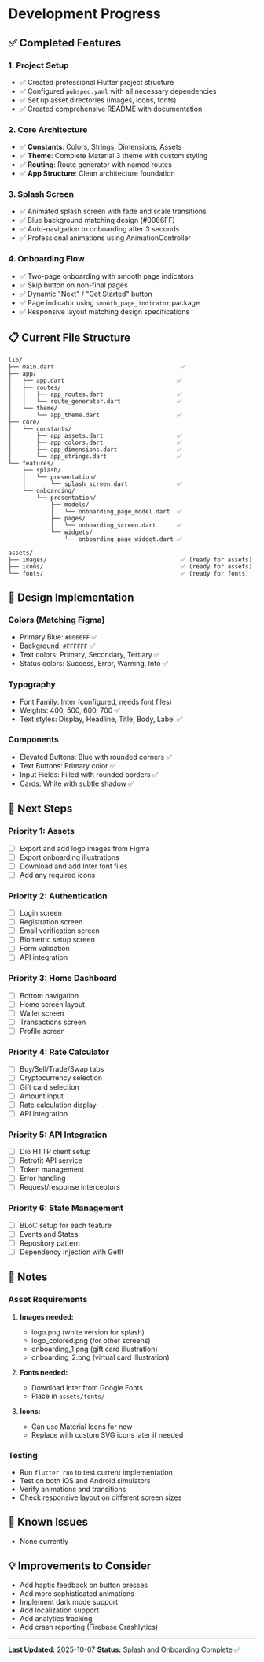 # Development Progress

## ✅ Completed Features

### 1. Project Setup
- ✅ Created professional Flutter project structure
- ✅ Configured `pubspec.yaml` with all necessary dependencies
- ✅ Set up asset directories (images, icons, fonts)
- ✅ Created comprehensive README with documentation

### 2. Core Architecture
- ✅ **Constants**: Colors, Strings, Dimensions, Assets
- ✅ **Theme**: Complete Material 3 theme with custom styling
- ✅ **Routing**: Route generator with named routes
- ✅ **App Structure**: Clean architecture foundation

### 3. Splash Screen
- ✅ Animated splash screen with fade and scale transitions
- ✅ Blue background matching design (#0066FF)
- ✅ Auto-navigation to onboarding after 3 seconds
- ✅ Professional animations using AnimationController

### 4. Onboarding Flow
- ✅ Two-page onboarding with smooth page indicators
- ✅ Skip button on non-final pages
- ✅ Dynamic "Next" / "Get Started" button
- ✅ Page indicator using `smooth_page_indicator` package
- ✅ Responsive layout matching design specifications

## 📋 Current File Structure

```
lib/
├── main.dart                                    ✅
├── app/
│   ├── app.dart                                ✅
│   ├── routes/
│   │   ├── app_routes.dart                     ✅
│   │   └── route_generator.dart                ✅
│   └── theme/
│       └── app_theme.dart                      ✅
├── core/
│   └── constants/
│       ├── app_assets.dart                     ✅
│       ├── app_colors.dart                     ✅
│       ├── app_dimensions.dart                 ✅
│       └── app_strings.dart                    ✅
└── features/
    ├── splash/
    │   └── presentation/
    │       └── splash_screen.dart              ✅
    └── onboarding/
        └── presentation/
            ├── models/
            │   └── onboarding_page_model.dart  ✅
            ├── pages/
            │   └── onboarding_screen.dart      ✅
            └── widgets/
                └── onboarding_page_widget.dart ✅

assets/
├── images/                                      ✅ (ready for assets)
├── icons/                                       ✅ (ready for assets)
└── fonts/                                       ✅ (ready for fonts)
```

## 🎨 Design Implementation

### Colors (Matching Figma)
- Primary Blue: `#0066FF` ✅
- Background: `#FFFFFF` ✅
- Text colors: Primary, Secondary, Tertiary ✅
- Status colors: Success, Error, Warning, Info ✅

### Typography
- Font Family: Inter (configured, needs font files)
- Weights: 400, 500, 600, 700 ✅
- Text styles: Display, Headline, Title, Body, Label ✅

### Components
- Elevated Buttons: Blue with rounded corners ✅
- Text Buttons: Primary color ✅
- Input Fields: Filled with rounded borders ✅
- Cards: White with subtle shadow ✅

## 🔄 Next Steps

### Priority 1: Assets
- [ ] Export and add logo images from Figma
- [ ] Export onboarding illustrations
- [ ] Download and add Inter font files
- [ ] Add any required icons

### Priority 2: Authentication
- [ ] Login screen
- [ ] Registration screen
- [ ] Email verification screen
- [ ] Biometric setup screen
- [ ] Form validation
- [ ] API integration

### Priority 3: Home Dashboard
- [ ] Bottom navigation
- [ ] Home screen layout
- [ ] Wallet screen
- [ ] Transactions screen
- [ ] Profile screen

### Priority 4: Rate Calculator
- [ ] Buy/Sell/Trade/Swap tabs
- [ ] Cryptocurrency selection
- [ ] Gift card selection
- [ ] Amount input
- [ ] Rate calculation display
- [ ] API integration

### Priority 5: API Integration
- [ ] Dio HTTP client setup
- [ ] Retrofit API service
- [ ] Token management
- [ ] Error handling
- [ ] Request/response interceptors

### Priority 6: State Management
- [ ] BLoC setup for each feature
- [ ] Events and States
- [ ] Repository pattern
- [ ] Dependency injection with GetIt

## 📝 Notes

### Asset Requirements
1. **Images needed:**
   - logo.png (white version for splash)
   - logo_colored.png (for other screens)
   - onboarding_1.png (gift card illustration)
   - onboarding_2.png (virtual card illustration)

2. **Fonts needed:**
   - Download Inter from Google Fonts
   - Place in `assets/fonts/`

3. **Icons:**
   - Can use Material Icons for now
   - Replace with custom SVG icons later if needed

### Testing
- Run `flutter run` to test current implementation
- Test on both iOS and Android simulators
- Verify animations and transitions
- Check responsive layout on different screen sizes

## 🐛 Known Issues
- None currently

## 💡 Improvements to Consider
- Add haptic feedback on button presses
- Add more sophisticated animations
- Implement dark mode support
- Add localization support
- Add analytics tracking
- Add crash reporting (Firebase Crashlytics)

---

**Last Updated:** 2025-10-07
**Status:** Splash and Onboarding Complete ✅
